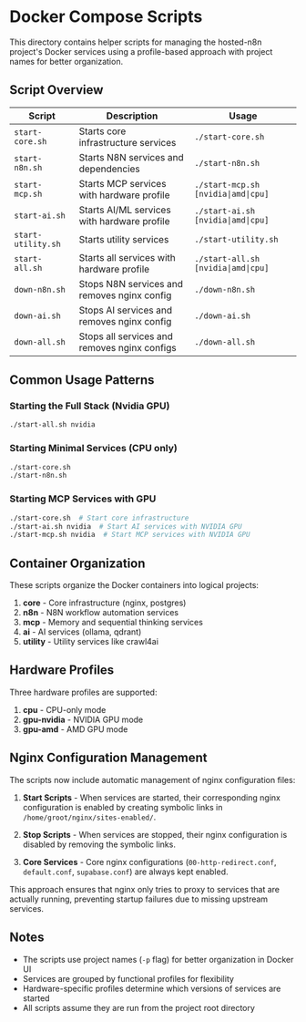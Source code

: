 # Docker Compose Scripts

This directory contains helper scripts for managing the hosted-n8n project's Docker services using a profile-based approach with project names for better organization.

## Script Overview

| Script | Description | Usage |
|--------|-------------|-------|
| `start-core.sh` | Starts core infrastructure services | `./start-core.sh` |
| `start-n8n.sh` | Starts N8N services and dependencies | `./start-n8n.sh` |
| `start-mcp.sh` | Starts MCP services with hardware profile | `./start-mcp.sh [nvidia\|amd\|cpu]` |
| `start-ai.sh` | Starts AI/ML services with hardware profile | `./start-ai.sh [nvidia\|amd\|cpu]` |
| `start-utility.sh` | Starts utility services | `./start-utility.sh` |
| `start-all.sh` | Starts all services with hardware profile | `./start-all.sh [nvidia\|amd\|cpu]` |
| `down-n8n.sh` | Stops N8N services and removes nginx config | `./down-n8n.sh` |
| `down-ai.sh` | Stops AI services and removes nginx config | `./down-ai.sh` |
| `down-all.sh` | Stops all services and removes nginx configs | `./down-all.sh` |

## Common Usage Patterns

### Starting the Full Stack (Nvidia GPU)

```bash
./start-all.sh nvidia
```

### Starting Minimal Services (CPU only)

```bash
./start-core.sh
./start-n8n.sh
```

### Starting MCP Services with GPU

```bash
./start-core.sh  # Start core infrastructure
./start-ai.sh nvidia  # Start AI services with NVIDIA GPU
./start-mcp.sh nvidia  # Start MCP services with NVIDIA GPU
```

## Container Organization

These scripts organize the Docker containers into logical projects:

1. **core** - Core infrastructure (nginx, postgres)
2. **n8n** - N8N workflow automation services
3. **mcp** - Memory and sequential thinking services
4. **ai** - AI services (ollama, qdrant)
5. **utility** - Utility services like crawl4ai

## Hardware Profiles

Three hardware profiles are supported:

1. **cpu** - CPU-only mode 
2. **gpu-nvidia** - NVIDIA GPU mode
3. **gpu-amd** - AMD GPU mode

## Nginx Configuration Management

The scripts now include automatic management of nginx configuration files:

1. **Start Scripts** - When services are started, their corresponding nginx configuration is enabled by creating symbolic links in `/home/groot/nginx/sites-enabled/`.

2. **Stop Scripts** - When services are stopped, their nginx configuration is disabled by removing the symbolic links.

3. **Core Services** - Core nginx configurations (`00-http-redirect.conf`, `default.conf`, `supabase.conf`) are always kept enabled.

This approach ensures that nginx only tries to proxy to services that are actually running, preventing startup failures due to missing upstream services.

## Notes

- The scripts use project names (`-p` flag) for better organization in Docker UI
- Services are grouped by functional profiles for flexibility
- Hardware-specific profiles determine which versions of services are started
- All scripts assume they are run from the project root directory 